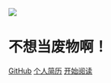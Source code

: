 ![](https://gitee.com/y255413580/img/raw/master/noteimg/pk.png)

# 不想当废物啊！

[GitHub](https://github.com/ceresOPA/cloudnote)
[个人简历](/resume)
[开始阅读](#Blog)

